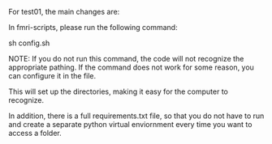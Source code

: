For test01, the main changes are:

In fmri-scripts, please run the following command:

sh config.sh

NOTE: If you do not run this command, the code will not recognize the appropriate pathing. If the command does not work for some reason, you can configure it in the file.

This will set up the directories, making it easy for the computer to recognize.

In addition, there is a full requirements.txt file, so that you do not have to run and create a separate python virtual enviornment every time you want to access a folder.
